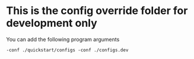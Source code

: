 # This is the config override folder for development only

You can add the following program arguments 
```shell
-conf ./quickstart/configs -conf ./configs.dev
```